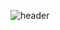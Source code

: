 
![header](https://capsule-render.vercel.app/api?type=wave&color=auto&height=300&section=header&text=SeongYeon%20ReadMe&fontSize=90)

<!--
**moad6127/moad6127** is a ✨ _special_ ✨ repository because its `README.md` (this file) appears on your GitHub profile.

Here are some ideas to get you started:

- 🔭 I’m currently working on ...
- 🌱 I’m currently learning ...
- 👯 I’m looking to collaborate on ...
- 🤔 I’m looking for help with ...
- 💬 Ask me about ...
- 📫 How to reach me: ...
- 😄 Pronouns: ...
- ⚡ Fun fact: ...
-->
